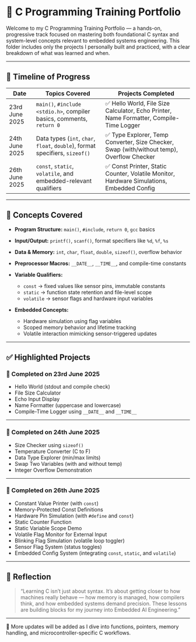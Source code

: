 # 🔧 C Programming Training Portfolio

Welcome to my C Programming Training Portfolio — a hands-on, progressive track focused on mastering both foundational C syntax and system-level concepts relevant to embedded systems engineering. This folder includes only the projects I personally built and practiced, with a clear breakdown of what was learned and when.

---

## 📅 Timeline of Progress

| Date           | Topics Covered                                                                 | Projects Completed |
|----------------|--------------------------------------------------------------------------------|---------------------|
| 23rd June 2025 | `main()`, `#include <stdio.h>`, compiler basics, comments, `return 0`          | ✅ Hello World, File Size Calculator, Echo Printer, Name Formatter, Compile-Time Logger |
| 24th June 2025 | Data types (`int`, `char`, `float`, `double`), format specifiers, `sizeof()`   | ✅ Type Explorer, Temp Converter, Size Checker, Swap (with/without temp), Overflow Checker |
| 26th June 2025 | `const`, `static`, `volatile`, and embedded-relevant qualifiers                 | ✅ Const Printer, Static Counter, Volatile Monitor, Hardware Simulations, Embedded Config |

---

## 🧠 Concepts Covered

- **Program Structure:** `main()`, `#include`, `return 0`, `gcc` basics  
- **Input/Output:** `printf()`, `scanf()`, format specifiers like `%d`, `%f`, `%s`  
- **Data & Memory:** `int`, `char`, `float`, `double`, `sizeof()`, overflow behavior  
- **Preprocessor Macros:** `__DATE__`, `__TIME__`, and compile-time constants  
- **Variable Qualifiers:**
  - `const` → fixed values like sensor pins, immutable constants
  - `static` → function state retention and file-level scope
  - `volatile` → sensor flags and hardware input variables

- **Embedded Concepts:**  
  - Hardware simulation using flag variables  
  - Scoped memory behavior and lifetime tracking  
  - Volatile interaction mimicking sensor-triggered updates

---

## ✅ Highlighted Projects

### 🔹 Completed on 23rd June 2025
- Hello World (stdout and compile check)
- File Size Calculator
- Echo Input Display
- Name Formatter (uppercase and lowercase)
- Compile-Time Logger using `__DATE__` and `__TIME__`

---

### 🔹 Completed on 24th June 2025
- Size Checker using `sizeof()`  
- Temperature Converter (C to F)
- Data Type Explorer (min/max limits)
- Swap Two Variables (with and without temp)
- Integer Overflow Demonstration

---

### 🔹 Completed on 26th June 2025
- Constant Value Printer (with `const`)
- Memory-Protected Const Definitions
- Hardware Pin Simulation (with `#define` and `const`)
- Static Counter Function
- Static Variable Scope Demo
- Volatile Flag Monitor for External Input
- Blinking Flag Simulation (volatile loop toggler)
- Sensor Flag System (status toggles)
- Embedded Config System (integrating `const`, `static`, and `volatile`)

---

## 💬 Reflection

> “Learning C isn’t just about syntax. It’s about getting closer to how machines really behave — how memory is managed, how compilers think, and how embedded systems demand precision. These lessons are building blocks for my journey into Embedded AI Engineering.”

---

📌 More updates will be added as I dive into functions, pointers, memory handling, and microcontroller-specific C workflows.
